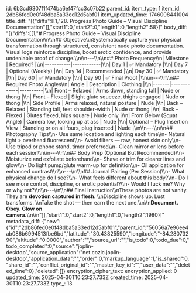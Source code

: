 id: 6b3cd9307f1f474ba6ef47fcc3c07b22
parent_id: 
item_type: 1
item_id: 2db86fed0e0f48dba5a33ed12d5abf01
item_updated_time: 1746008441004
title_diff: "[{\"diffs\":[[1,\"28. Progress Photo Guide – Visual Discipline Documentation\"]],\"start1\":0,\"start2\":0,\"length1\":0,\"length2\":58}]"
body_diff: "[{\"diffs\":[[1,\"# Progress Photo Guide – Visual Discipline Documentation\\\n\\\n## Objective\\\nSystematically capture your physical transformation through structured, consistent nude photo documentation. Visual logs reinforce discipline, boost erotic confidence, and provide undeniable proof of change.\\\n\\\n---\\\n\\\n## Photo Frequency\\\n| Milestone | Required? |\\\n|-----------|------------|\\\n| Day 1     | ✅ Mandatory |\\\n| Day 7     | Optional (Weekly) |\\\n| Day 14    | Recommended |\\\n| Day 30    | ✅ Mandatory |\\\n| Day 60    | ✅ Mandatory |\\\n| Day 90    | ✅ Final Proof |\\\n\\\n---\\\n\\\n## Required Photo Angles\\\n| Angle | Description | Clothing |\\\n|-------|-------------|----------|\\\n| Front – Relaxed | Arms down, standing tall | Nude or thong |\\\n| Front – Flexed | Slight glute squeeze, thighs engaged | Nude or thong |\\\n| Side Profile | Arms relaxed, natural posture | Nude |\\\n| Back – Relaxed | Standing tall, feet shoulder-width | Nude or thong |\\\n| Back – Flexed | Glutes flexed, hips square | Nude only |\\\n| From Below (Squat Angle) | Camera low, looking up at ass | Nude |\\\n| Optional – Plug Insertion View | Standing or on all fours, plug inserted | Nude |\\\n\\\n---\\\n\\\n## Photography Tips\\\n- Use same location and lighting each time\\\n- Natural light > overhead fluorescent\\\n- Avoid filters — raw, honest skin only\\\n- Use tripod or phone stand, timer preferred\\\n- Clean mirror or lens before each session\\\n\\\n---\\\n\\\n## Body Prep (Optional But Recommended)\\\n- Moisturize and exfoliate beforehand\\\n- Shave or trim for clearer lines and glow\\\n- Do light pump/glute warm-up for definition\\\n- Oil application for enhanced contrast\\\n\\\n---\\\n\\\n## Journal Pairing (Per Session)\\\n- What physical change do I see?\\\n- What feels different about this body?\\\n- Do I see more control, discipline, or erotic potential?\\\n- Would I fuck me? Why or why not?\\\n\\\n---\\\n\\\n## Final Instruction\\\nThese photos are not vanity. They are **devotion captured in flesh**.  \\\nDiscipline shows up. Lust transforms.  \\\nTake the shot — then earn the next one.\\\n\\\n**Document. Obey. Glow on camera.**\\\n\\\n\"]],\"start1\":0,\"start2\":0,\"length1\":0,\"length2\":1980}]"
metadata_diff: {"new":{"id":"2db86fed0e0f48dba5a33ed12d5abf01","parent_id":"56056a7e96ee4ab086b6994513fbe6bd","latitude":"30.43825590","longitude":"-84.28073290","altitude":"0.0000","author":"","source_url":"","is_todo":0,"todo_due":0,"todo_completed":0,"source":"joplin-desktop","source_application":"net.cozic.joplin-desktop","application_data":"","order":0,"markup_language":1,"is_shared":0,"share_id":"","conflict_original_id":"","master_key_id":"","user_data":"","deleted_time":0},"deleted":[]}
encryption_cipher_text: 
encryption_applied: 0
updated_time: 2025-04-30T10:23:27.733Z
created_time: 2025-04-30T10:23:27.733Z
type_: 13